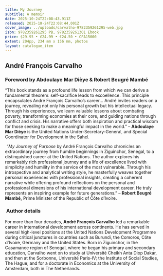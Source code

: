 ```yaml
---
title: My Journey
subtitle: A memoir
date: 2025-10-24T22:08:43.911Z
released: 2025-10-24T22:08:44.001Z
cover_image: ../uploads/carvalho-9782359261295-web.jpg
isbn: 9782359261295 PB, 9782359261301 Ebook
price: $29.95 • £24.99 • €24.50 • CFA15000
extent: 204pp, 234 mm x 156 mm, photos
layout: catalogue_item
---
```

## André François Carvalho

### Foreword by Abdoulaye Mar Dièye & Robert Beugré Mambé

“This book stands as a profound life lesson from which we can derive a fundamental theorem: self-sacrifice leads to excoellence. This principle encapsulates André François Carvalho’s career... André invites readers on a journey, revealing not only his personal growth but his intellectual legacy. Through his experiences, we learn valuable lessons about combating poverty, transforming economies at their core, and guiding nations through conflict and crisis. His narrative offers both inspiration and practical wisdom for those seeking to make a meaningful impact in the world.” – **Abdoulaye Mar Dièye** is the United Nations Under-Secretary-General, and Special Coordinator for Development in the Sahel.

 *“My Journey of Purpose* by André François Carvalho chronicles an extraordinary journey from humble beginnings in Ziguinchor, Senegal, to a distinguished career at the United Nations. The author explores his remarkably rich professional journey and a life of excellence lived with simplicity and humility in the service of the most vulnerable. Through his introspective and analytical writing style, he masterfully weaves together personal experiences with professional insights, creating a coherent narrative while offering profound reflections on the personal and professional dimensions of his international development career. He truly represents an inspiring example for future generations.” – **Robert Beugré Mambé,** Prime Minister of the Republic of Côte d’Ivoire.

###  Author details

For more than four decades, **André François Carvalho** led a remarkable career in international development across continents. He has served in several high-level positions at the United Nations Development Programme during critical junctures in countries such as Burundi, the Comoros, Côte d’Ivoire, Germany and the United States. Born in Ziguinchor, in the Casamance region of Senegal, where he began his primary and secondary education, Carvalho went on to study at Université Cheikh Anta Diop Dakar, and then at the Sorbonne, Université Paris-IV; the Institute of Social Studies, The Hague; and for a doctorate in Economics at the University of Amsterdam, both in The Netherlands.